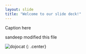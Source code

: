 ```yaml
---
layout: slide
title: "Welcome to our slide deck!"
---
```


Caption here

sandeep modified this file


![dojocat](https://octodex.github.com/images/dojocat.jpg)
{: .center}
